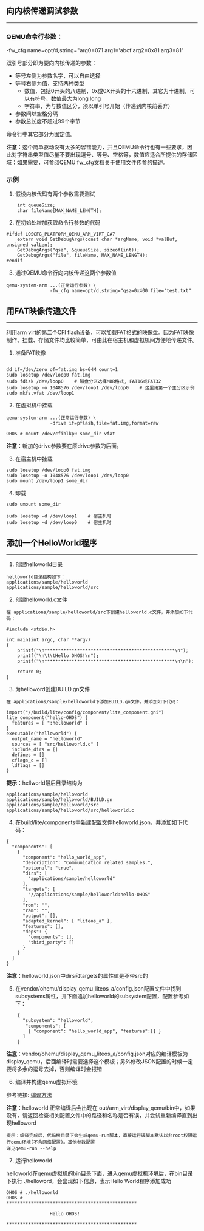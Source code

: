 ## 向内核传递调试参数<a name="sectiondebug"></a>
---

### QEMU命令行参数：

-fw_cfg name=opt/d,string="arg0=071 arg1='abcf arg2=0x81 arg3=81"

双引号部分即为要向内核传递的参数：

- 等号左侧为参数名字，可以自由选择
- 等号右侧为值，支持两种类型
    - 数值，包括0开头的八进制，0x或0X开头的十六进制，其它为十进制，可以有符号，数值最大为long long
    - 字符串，为与数值区分，须以单引号开始（传递到内核前丢弃）
- 参数间以空格分隔
- 参数总长度不超过99个字节

命令行中其它部分为固定值。

**注意**：这个简单驱动没有太多的容错能力，并且QEMU命令行也有一些要求，因此对字符串类型值尽量不要出现逗号、等号、空格等，数值应适合所提供的存储区域；如果需要，可参阅QEMU fw_cfg文档关于使用文件传参的描述。

### 示例

1. 假设内核代码有两个参数需要测试
```
    int queueSize;
    char fileName[MAX_NAME_LENGTH];
```

2. 在初始处增加获取命令行参数的代码
```
#ifdef LOSCFG_PLATFORM_QEMU_ARM_VIRT_CA7
    extern void GetDebugArgs(const char *argName, void *valBuf, unsigned valLen);
    GetDebugArgs("qsz", &queueSize, sizeof(int));
    GetDebugArgs("file", fileName, MAX_NAME_LENGTH);
#endif
```

3. 通过QEMU命令行向内核传递这两个参数值
```
qemu-system-arm ...(正常运行参数) \
                -fw_cfg name=opt/d,string="qsz=0x400 file='test.txt"
```

## 用FAT映像传递文件<a name="sectionfatfs"></a>
---

利用arm virt的第二个CFI flash设备，可以加载FAT格式的映像盘。因为FAT映像制作、挂载、存储文件均比较简单，可由此在宿主机和虚拟机间方便地传递文件。

1. 准备FAT映像
```

dd if=/dev/zero of=fat.img bs=64M count=1
sudo losetup /dev/loop0 fat.img
sudo fdisk /dev/loop0    # 磁盘分区选择MBR格式, FAT16或FAT32
sudo losetup -o 1048576 /dev/loop1 /dev/loop0    # 这里用第一个主分区示例
sudo mkfs.vfat /dev/loop1
```

2. 在虚拟机中挂载
```
qemu-system-arm ...(正常运行参数) \
                -drive if=pflash,file=fat.img,format=raw

OHOS # mount /dev/cfiblkp0 some_dir vfat
```

**注意**：新加的drive参数要在原drive参数的后面。

3. 在宿主机中挂载
```
sudo losetup /dev/loop0 fat.img
sudo losetup -o 1048576 /dev/loop1 /dev/loop0
sudo mount /dev/loop1 some_dir
```

4. 缷载
```
sudo umount some_dir

sudo losetup -d /dev/loop1    # 宿主机时
sudo losetup -d /dev/loop0    # 宿主机时
```

## 添加一个HelloWorld程序<a name="addhelloworld"></a>
---
1. 创建helloworld目录
```
helloworld目录结构如下：
applications/sample/helloworld
applications/sample/helloworld/src
```

2. 创建helloworld.c文件
```
在 applications/sample/helloworld/src下创建helloworld.c文件，并添加如下代码：
```
```
#include <stdio.h>

int main(int argc, char **argv)
{
    printf("\n************************************************\n");
    printf("\n\t\tHello OHOS!\n");
    printf("\n************************************************\n\n");

    return 0;
}
```

3. 为helloword创建BUILD.gn文件
```
在 applications/sample/helloworld下添加BUILD.gn文件，并添加如下代码：
```
```
import("//build/lite/config/component/lite_component.gni")
lite_component("hello-OHOS") {
  features = [ ":helloworld" ]
}
executable("helloworld") {
  output_name = "helloworld"
  sources = [ "src/helloworld.c" ]
  include_dirs = []
  defines = []
  cflags_c = []
  ldflags = []
}
```

**提示**：hellworld最后目录结构为
```
applications/sample/helloworld
applications/sample/helloworld/BUILD.gn
applications/sample/helloworld/src
applications/sample/helloworld/src/helloworld.c
```

4. 在build/lite/components中新建配置文件helloworld.json，并添加如下代码：
```
{
  "components": [
    {
      "component": "hello_world_app",
      "description": "Communication related samples.",
      "optional": "true",
      "dirs": [
        "applications/sample/helloworld"
      ],
      "targets": [
        "//applications/sample/helloworld:hello-OHOS"
      ],
      "rom": "",
      "ram": "",
      "output": [],
      "adapted_kernel": [ "liteos_a" ],
      "features": [],
      "deps": {
        "components": [],
        "third_party": []
      }
    }
  ]
}
```

**注意**：helloworld.json中dirs和targets的属性值是不带src的

5. 在vendor/ohemu/display_qemu_liteos_a/config.json配置文件中找到subsystems属性，并下面追加helloworld的subsystem配置，配置参考如下：
```
    {
      "subsystem": "helloworld",
       "components": [
        { "component": "hello_world_app", "features":[] }
      ]
    }
```

**注意**：vendor/ohemu/display_qemu_liteos_a/config.json对应的编译模板为 display_qemu，后面编译时需要选择这个模板；另外修改JSON配置的时候一定要将多余的逗号去掉，否则编译时会报错

6. 编译并构建qemu虚拟环境

参考链接: [编译方法](README_zh.md) 

**注意**：helloworld 正常编译后会出现在 out/arm_virt/display_qemu/bin中，如果没有，请返回检查相关配置文件中的路径和名称是否有误，并尝试重新编译直到出现helloword

```
提示：编译完成后，代码根目录下会生成qemu-run脚本，直接运行该脚本默认以非root权限运行qemu环境(不含网络配置)。其他参数配置
详见qemu-run --help
```


7. 运行helloworld

helloworld在qemu虚拟机的bin目录下面，进入qemu虚拟机环境后，在bin目录下执行 ./helloword，会出现如下信息，表示Hello World程序添加成功

```
OHOS # ./helloworld
OHOS #
************************************************

                Hello OHOS!

************************************************
```
